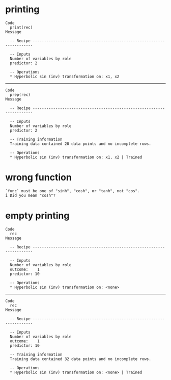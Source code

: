 # printing

    Code
      print(rec)
    Message
      
      -- Recipe ----------------------------------------------------------------------
      
      -- Inputs 
      Number of variables by role
      predictor: 2
      
      -- Operations 
      * Hyperbolic sin (inv) transformation on: x1, x2

---

    Code
      prep(rec)
    Message
      
      -- Recipe ----------------------------------------------------------------------
      
      -- Inputs 
      Number of variables by role
      predictor: 2
      
      -- Training information 
      Training data contained 20 data points and no incomplete rows.
      
      -- Operations 
      * Hyperbolic sin (inv) transformation on: x1, x2 | Trained

# wrong function

    `func` must be one of "sinh", "cosh", or "tanh", not "cos".
    i Did you mean "cosh"?

# empty printing

    Code
      rec
    Message
      
      -- Recipe ----------------------------------------------------------------------
      
      -- Inputs 
      Number of variables by role
      outcome:    1
      predictor: 10
      
      -- Operations 
      * Hyperbolic sin (inv) transformation on: <none>

---

    Code
      rec
    Message
      
      -- Recipe ----------------------------------------------------------------------
      
      -- Inputs 
      Number of variables by role
      outcome:    1
      predictor: 10
      
      -- Training information 
      Training data contained 32 data points and no incomplete rows.
      
      -- Operations 
      * Hyperbolic sin (inv) transformation on: <none> | Trained

